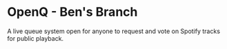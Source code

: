 # OpenQ - Ben's Branch
A live queue system open for anyone to request and vote on Spotify tracks for public playback.
